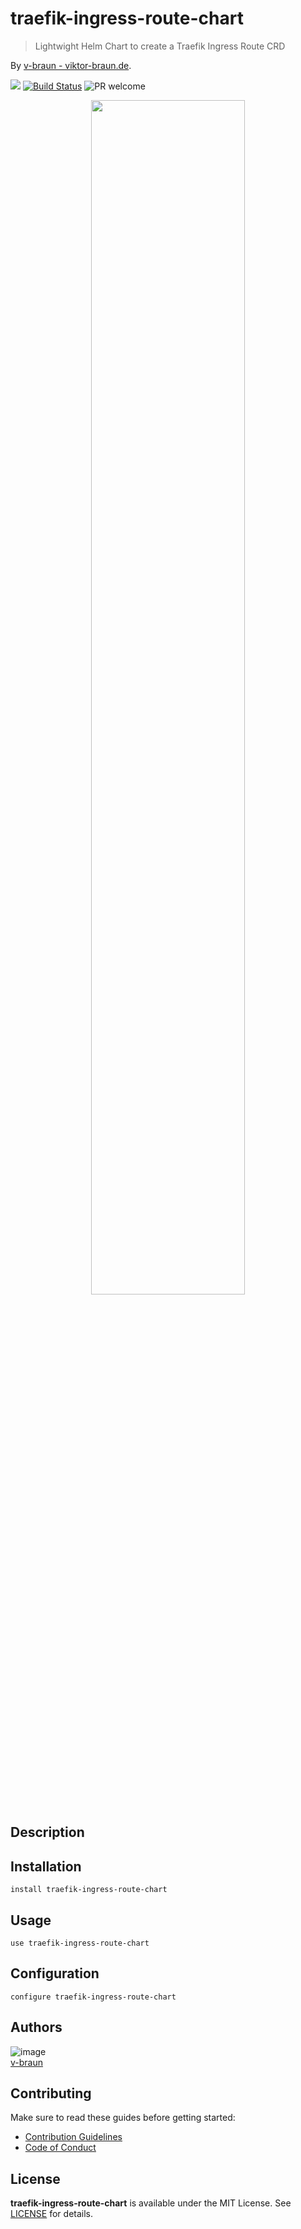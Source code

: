 # traefik-ingress-route-chart
> Lightwight Helm Chart to create a Traefik Ingress Route CRD

By [v-braun - viktor-braun.de](https://viktor-braun.de).

[![](https://img.shields.io/github/license/v-braun/traefik-ingress-route-chart.svg?style=flat-square)](https://github.com/v-braun/traefik-ingress-route-chart/blob/master/LICENSE)
[![Build Status](https://img.shields.io/travis/v-braun/traefik-ingress-route-chart.svg?style=flat-square)](https://travis-ci.org/v-braun/traefik-ingress-route-chart)
![PR welcome](https://img.shields.io/badge/PR-welcome-green.svg?style=flat-square)

<p align="center">
<img width="70%" src="https://via.placeholder.com/800x480.png?text=this%20is%20a%20placeholder%20for%20the%20project%20banner" />
</p>


## Description


## Installation

```
install traefik-ingress-route-chart
```


## Usage

```
use traefik-ingress-route-chart
```

## Configuration

```
configure traefik-ingress-route-chart
```



## Authors

![image](https://avatars3.githubusercontent.com/u/4738210?v=3&amp;s=50)  
[v-braun](https://github.com/v-braun/)



## Contributing

Make sure to read these guides before getting started:
- [Contribution Guidelines](https://github.com/v-braun/traefik-ingress-route-chart/blob/master/CONTRIBUTING.md)
- [Code of Conduct](https://github.com/v-braun/traefik-ingress-route-chart/blob/master/CODE_OF_CONDUCT.md)

## License
**traefik-ingress-route-chart** is available under the MIT License. See [LICENSE](https://github.com/v-braun/traefik-ingress-route-chart/blob/master/LICENSE) for details.
